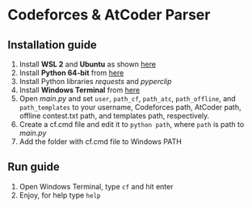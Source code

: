 # Codeforces & AtCoder Parser

## Installation guide
1. Install **WSL 2** and **Ubuntu** as shown [here](https://docs.microsoft.com/en-us/windows/wsl/install-win10)
2. Install **Python 64-bit** from [here](https://www.python.org/downloads/windows/)
3. Install Python libraries *requests* and *pyperclip*
4. Install **Windows Terminal** from [here](https://aka.ms/terminal)
5. Open *main.py* and set `user`, `path_cf`, `path_atc`, `path_offline`, and `path_templates` to your username, Codeforces path, AtCoder path, offline contest.txt path, and templates path, respectively.
6. Create a cf.cmd file and edit it to `python path`, where `path` is path to *main.py*
7. Add the folder with cf.cmd file to Windows PATH

## Run guide
1. Open Windows Terminal, type `cf` and hit enter
2. Enjoy, for help type `help`
